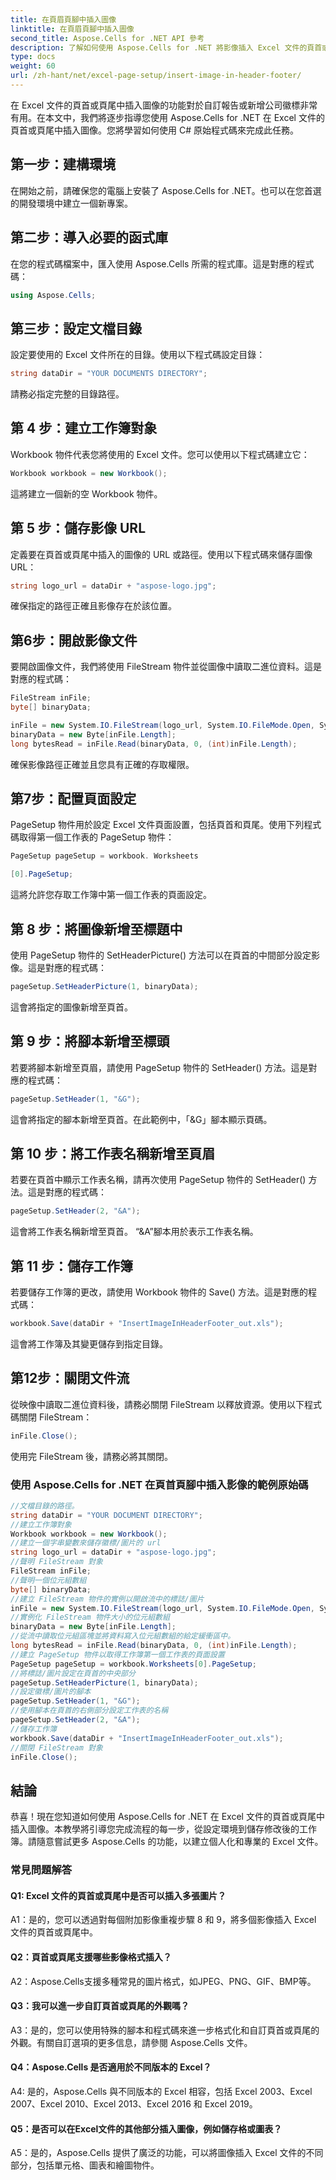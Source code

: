 ```yaml
---
title: 在頁眉頁腳中插入圖像
linktitle: 在頁眉頁腳中插入圖像
second_title: Aspose.Cells for .NET API 參考
description: 了解如何使用 Aspose.Cells for .NET 將影像插入 Excel 文件的頁首或頁尾。帶有 C# 原始程式碼的逐步指南。
type: docs
weight: 60
url: /zh-hant/net/excel-page-setup/insert-image-in-header-footer/
---
```

在 Excel 文件的頁首或頁尾中插入圖像的功能對於自訂報告或新增公司徽標非常有用。在本文中，我們將逐步指導您使用 Aspose.Cells for .NET 在 Excel 文件的頁首或頁尾中插入圖像。您將學習如何使用 C# 原始程式碼來完成此任務。

## 第一步：建構環境

在開始之前，請確保您的電腦上安裝了 Aspose.Cells for .NET。也可以在您首選的開發環境中建立一個新專案。

## 第二步：導入必要的函式庫

在您的程式碼檔案中，匯入使用 Aspose.Cells 所需的程式庫。這是對應的程式碼：

```csharp
using Aspose.Cells;
```

## 第三步：設定文檔目錄

設定要使用的 Excel 文件所在的目錄。使用以下程式碼設定目錄：

```csharp
string dataDir = "YOUR DOCUMENTS DIRECTORY";
```

請務必指定完整的目錄路徑。

## 第 4 步：建立工作簿對象

Workbook 物件代表您將使用的 Excel 文件。您可以使用以下程式碼建立它：

```csharp
Workbook workbook = new Workbook();
```

這將建立一個新的空 Workbook 物件。

## 第 5 步：儲存影像 URL

定義要在頁首或頁尾中插入的圖像的 URL 或路徑。使用以下程式碼來儲存圖像 URL：

```csharp
string logo_url = dataDir + "aspose-logo.jpg";
```

確保指定的路徑正確且影像存在於該位置。

## 第6步：開啟影像文件

要開啟圖像文件，我們將使用 FileStream 物件並從圖像中讀取二進位資料。這是對應的程式碼：

```csharp
FileStream inFile;
byte[] binaryData;

inFile = new System.IO.FileStream(logo_url, System.IO.FileMode.Open, System.IO.FileAccess.Read);
binaryData = new Byte[inFile.Length];
long bytesRead = inFile.Read(binaryData, 0, (int)inFile.Length);
```

確保影像路徑正確並且您具有正確的存取權限。

## 第7步：配置頁面設定

PageSetup 物件用於設定 Excel 文件頁面設置，包括頁首和頁尾。使用下列程式碼取得第一個工作表的 PageSetup 物件：

```csharp
PageSetup pageSetup = workbook. Worksheets

[0].PageSetup;
```

這將允許您存取工作簿中第一個工作表的頁面設定。

## 第 8 步：將圖像新增至標題中

使用 PageSetup 物件的 SetHeaderPicture() 方法可以在頁首的中間部分設定影像。這是對應的程式碼：

```csharp
pageSetup.SetHeaderPicture(1, binaryData);
```

這會將指定的圖像新增至頁首。

## 第 9 步：將腳本新增至標頭

若要將腳本新增至頁眉，請使用 PageSetup 物件的 SetHeader() 方法。這是對應的程式碼：

```csharp
pageSetup.SetHeader(1, "&G");
```

這會將指定的腳本新增至頁首。在此範例中，「&G」腳本顯示頁碼。

## 第 10 步：將工作表名稱新增至頁眉

若要在頁首中顯示工作表名稱，請再次使用 PageSetup 物件的 SetHeader() 方法。這是對應的程式碼：

```csharp
pageSetup.SetHeader(2, "&A");
```

這會將工作表名稱新增至頁首。 “&A”腳本用於表示工作表名稱。

## 第 11 步：儲存工作簿

若要儲存工作簿的更改，請使用 Workbook 物件的 Save() 方法。這是對應的程式碼：

```csharp
workbook.Save(dataDir + "InsertImageInHeaderFooter_out.xls");
```

這會將工作簿及其變更儲存到指定目錄。

## 第12步：關閉文件流

從映像中讀取二進位資料後，請務必關閉 FileStream 以釋放資源。使用以下程式碼關閉 FileStream：

```csharp
inFile.Close();
```

使用完 FileStream 後，請務必將其關閉。

### 使用 Aspose.Cells for .NET 在頁首頁腳中插入影像的範例原始碼 
```csharp
//文檔目錄的路徑。
string dataDir = "YOUR DOCUMENT DIRECTORY";
//建立工作簿對象
Workbook workbook = new Workbook();
//建立一個字串變數來儲存徽標/圖片的 url
string logo_url = dataDir + "aspose-logo.jpg";
//聲明 FileStream 對象
FileStream inFile;
//聲明一個位元組數組
byte[] binaryData;
//建立 FileStream 物件的實例以開啟流中的標誌/圖片
inFile = new System.IO.FileStream(logo_url, System.IO.FileMode.Open, System.IO.FileAccess.Read);
//實例化 FileStream 物件大小的位元組數組
binaryData = new Byte[inFile.Length];
//從流中讀取位元組區塊並將資料寫入位元組數組的給定緩衝區中。
long bytesRead = inFile.Read(binaryData, 0, (int)inFile.Length);
//建立 PageSetup 物件以取得工作簿第一個工作表的頁面設置
PageSetup pageSetup = workbook.Worksheets[0].PageSetup;
//將標誌/圖片設定在頁首的中央部分
pageSetup.SetHeaderPicture(1, binaryData);
//設定徽標/圖片的腳本
pageSetup.SetHeader(1, "&G");
//使用腳本在頁首的右側部分設定工作表的名稱
pageSetup.SetHeader(2, "&A");
//儲存工作簿
workbook.Save(dataDir + "InsertImageInHeaderFooter_out.xls");
//關閉 FileStream 對象
inFile.Close();       
```
## 結論

恭喜！現在您知道如何使用 Aspose.Cells for .NET 在 Excel 文件的頁首或頁尾中插入圖像。本教學將引導您完成流程的每一步，從設定環境到儲存修改後的工作簿。請隨意嘗試更多 Aspose.Cells 的功能，以建立個人化和專業的 Excel 文件。

### 常見問題解答

#### Q1: Excel 文件的頁首或頁尾中是否可以插入多張圖片？

A1：是的，您可以透過對每個附加影像重複步驟 8 和 9，將多個影像插入 Excel 文件的頁首或頁尾中。

#### Q2：頁首或頁尾支援哪些影像格式插入？
A2：Aspose.Cells支援多種常見的圖片格式，如JPEG、PNG、GIF、BMP等。

#### Q3：我可以進一步自訂頁首或頁尾的外觀嗎？

A3：是的，您可以使用特殊的腳本和程式碼來進一步格式化和自訂頁首或頁尾的外觀。有關自訂選項的更多信息，請參閱 Aspose.Cells 文件。

#### Q4：Aspose.Cells 是否適用於不同版本的 Excel？

A4: 是的，Aspose.Cells 與不同版本的 Excel 相容，包括 Excel 2003、Excel 2007、Excel 2010、Excel 2013、Excel 2016 和 Excel 2019。

#### Q5：是否可以在Excel文件的其他部分插入圖像，例如儲存格或圖表？

A5：是的，Aspose.Cells 提供了廣泛的功能，可以將圖像插入 Excel 文件的不同部分，包括單元格、圖表和繪圖物件。